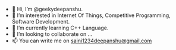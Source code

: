 - 👋 Hi, I’m @geekydeepanshu.
- 👀 I’m interested in Internet Of Things, Competitive Programming, Software Development.
- 🌱 I’m currently learning C++ Language.
- 💞️ I’m looking to collaborate on ...
- 📫 You can write me on saini1234deepanshu@gmail.com

<!---
geekydeepanshu/geekydeepanshu is a ✨ special ✨ repository because its `README.md` (this file) appears on your GitHub profile.
You can click the Preview link to take a look at your changes.
--->
